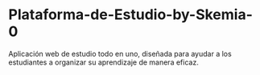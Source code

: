 # Plataforma-de-Estudio-by-Skemia-0
Aplicación web de estudio todo en uno, diseñada para ayudar a los estudiantes a organizar su aprendizaje de manera eficaz.
